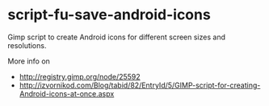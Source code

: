 script-fu-save-android-icons
============================

Gimp script to create Android icons for different screen sizes and resolutions.

More info on
* http://registry.gimp.org/node/25592
* http://izvornikod.com/Blog/tabid/82/EntryId/5/GIMP-script-for-creating-Android-icons-at-once.aspx
